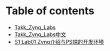 # Table of contents

* [Takk\_Zynq\_Labs](README.md)
* [Takk\_Zynq\_Labs中文](takkzynqlabs-zhong-wen.md)
* [S1 Lab01 Zynq介绍与PS端的开发环境](s1-lab01-zynq-jie-shao-yu-ps-duan-de-kai-fa-huan-jing.md)
